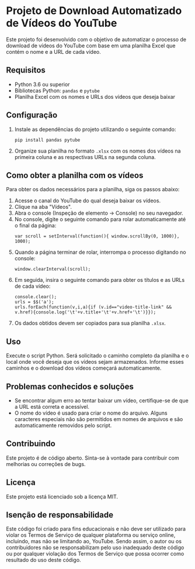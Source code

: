 # Projeto de Download Automatizado de Vídeos do YouTube

Este projeto foi desenvolvido com o objetivo de automatizar o processo de download de vídeos do YouTube com base em uma planilha Excel que contém o nome e a URL de cada vídeo.

## Requisitos

- Python 3.6 ou superior
- Bibliotecas Python: `pandas` e `pytube`
- Planilha Excel com os nomes e URLs dos vídeos que deseja baixar

## Configuração

1. Instale as dependências do projeto utilizando o seguinte comando:
    ```
    pip install pandas pytube
    ```
2. Organize sua planilha no formato `.xlsx` com os nomes dos vídeos na primeira coluna e as respectivas URLs na segunda coluna. 

## Como obter a planilha com os vídeos

Para obter os dados necessários para a planilha, siga os passos abaixo:

1. Acesse o canal do YouTube do qual deseja baixar os vídeos.
2. Clique na aba "Vídeos".
3. Abra o console (Inspeção de elemento -> Console) no seu navegador.
4. No console, digite o seguinte comando para rolar automaticamente até o final da página:
    ```
    var scroll = setInterval(function(){ window.scrollBy(0, 1000)}, 1000);
    ```
5. Quando a página terminar de rolar, interrompa o processo digitando no console:
    ```
    window.clearInterval(scroll);
    ```
6. Em seguida, insira o seguinte comando para obter os títulos e as URLs de cada vídeo:
    ```
    console.clear();
    urls = $$('a');
    urls.forEach(function(v,i,a){if (v.id=="video-title-link" && v.href){console.log('\t'+v.title+'\t'+v.href+'\t')}});
    ```
7. Os dados obtidos devem ser copiados para sua planilha `.xlsx`.

## Uso

Execute o script Python. Será solicitado o caminho completo da planilha e o local onde você deseja que os vídeos sejam armazenados. Informe esses caminhos e o download dos vídeos começará automaticamente.

## Problemas conhecidos e soluções

- Se encontrar algum erro ao tentar baixar um vídeo, certifique-se de que a URL está correta e acessível.
- O nome do vídeo é usado para criar o nome do arquivo. Alguns caracteres especiais não são permitidos em nomes de arquivos e são automaticamente removidos pelo script.

## Contribuindo

Este projeto é de código aberto. Sinta-se à vontade para contribuir com melhorias ou correções de bugs.

## Licença

Este projeto está licenciado sob a licença MIT.

## Isenção de responsabilidade

Este código foi criado para fins educacionais e não deve ser utilizado para violar os Termos de Serviço de qualquer plataforma ou serviço online, incluindo, mas não se limitando ao, YouTube. Sendo assim, o autor ou os contribuidores não se responsabilizam pelo uso inadequado deste código ou por qualquer violação dos Termos de Serviço que possa ocorrer como resultado do uso deste código.